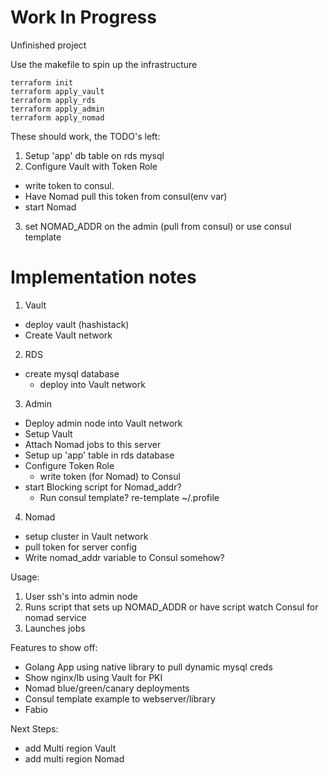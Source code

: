 # Work In Progress
Unfinished project

Use the makefile to spin up the infrastructure

```
terraform init
terraform apply_vault
terraform apply_rds
terraform apply_admin
terraform apply_nomad
```

These should work, the TODO's left:
1. Setup 'app' db table on rds mysql
2. Configure Vault with Token Role
  - write token to consul.
  - Have Nomad pull this token from consul(env var)
  - start Nomad
3. set NOMAD_ADDR on the admin (pull from consul) or use consul template



# Implementation notes

1. Vault
  - deploy vault (hashistack)
  - Create Vault network

2. RDS
  - create mysql database
    - deploy into Vault network

3. Admin
  - Deploy admin node into Vault network
  - Setup Vault
  - Attach Nomad jobs to this server
  - Setup up 'app' table in rds database
  - Configure Token Role
    - write token (for Nomad) to Consul
  - start Blocking script for Nomad_addr?
    - Run consul template? re-template ~/.profile

4. Nomad
  - setup cluster in Vault network
  - pull token for server config
  - Write nomad_addr variable to Consul somehow?

Usage:
1. User ssh's into admin node
2. Runs script that sets up NOMAD_ADDR or have script watch Consul for nomad service
3. Launches jobs

Features to show off:
- Golang App using native library to pull dynamic mysql creds
- Show nginx/lb using Vault for PKI
- Nomad blue/green/canary deployments
- Consul template example to webserver/library
- Fabio

Next Steps:
- add Multi region Vault
- add multi region Nomad
